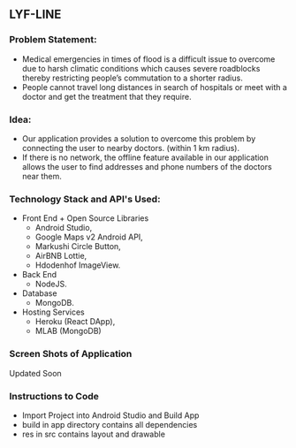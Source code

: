 ## LYF-LINE

### Problem Statement:
* Medical emergencies in times of flood is a difficult issue to overcome due to harsh climatic conditions which causes severe roadblocks thereby restricting people’s commutation to a shorter radius.
* People cannot travel long distances in search of hospitals or meet with a doctor and get the treatment that they require.

### Idea:
* Our application provides a solution to overcome this problem by connecting the user to nearby doctors. (within 1 km radius).
* If there is no network, the offline feature available in our application allows the user to find addresses and phone numbers of the doctors near them.

### Technology Stack and API's Used:
* Front End + Open Source Libraries
    * Android Studio, 
    * Google Maps v2 Android API, 
    * Markushi Circle Button,
    * AirBNB Lottie,
    * Hdodenhof ImageView.
* Back End
    * NodeJS.
* Database
    * MongoDB.
* Hosting Services
    * Heroku (React DApp),
    * MLAB (MongoDB)
    
### Screen Shots of Application

Updated Soon

### Instructions to Code

- Import Project into Android Studio and Build App
- build in app directory contains all dependencies
- res in src contains layout and drawable 
